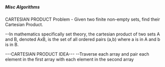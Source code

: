 ##### Misc Algorithms ###

CARTESIAN PRODUCT 
Problem - Given two finite non-empty sets, find their Cartesian Product.

--In mathematics specifically set theory, the cartesian product of two sets A and B, denoted AxB, is the set of all ordered pairs (a,b) where a is in A and b is in B.

---CARTESIAN PRODUCT IDEA---
--Traverse each array and pair each element in the first array with each element in the second array